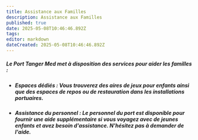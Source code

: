 ```yaml
---
title: Assistance aux Familles
description: Assistance aux Familles
published: true
date: 2025-05-08T10:46:46.892Z
tags: 
editor: markdown
dateCreated: 2025-05-08T10:46:46.892Z
---
```


##### Le Port Tanger Med met à disposition des services pour aider les familles :

  * ##### **Espaces dédiés :** Vous trouverez des aires de jeux pour enfants ainsi que des espaces de repos ou de restauration dans les installations portuaires.

  * ##### **Assistance du personnel :** Le personnel du port est disponible pour fournir une aide supplémentaire si vous voyagez avec de jeunes enfants et avez besoin d'assistance. N'hésitez pas à demander de l'aide.